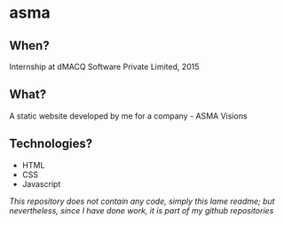 # asma

## When?
Internship at dMACQ Software Private Limited, 2015

## What?
A static website developed by me for a company - ASMA Visions

## Technologies?
* HTML
* CSS
* Javascript

_This repository does not contain any code, simply this lame readme; but nevertheless, since I have done work, it is part of my github repositories_

